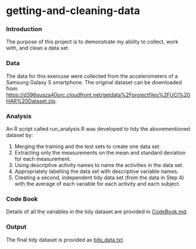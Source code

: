 # getting-and-cleaning-data

### Introduction
The purpose of this project is to demonstrate my ability to collect, work with, and clean a data set. 

### Data
The data for this exercuse were collected from the accelerometers of a Samsung Galaxy S smartphone. The original dataset can be downloaded from https://d396qusza40orc.cloudfront.net/getdata%2Fprojectfiles%2FUCI%20HAR%20Dataset.zip.

### Analysis
An R script called run_analysis.R was developed to tidy the abovementioned dataset by:
1. Merging the training and the test sets to create one data set.
2. Extracting only the measurements on the mean and standard deviation for each measurement.
3. Using descriptive activity names to name the activities in the data  set.
4. Appropriately labelling the data set with descriptive variable names.
5. Creating a second, independent tidy data set (from the data in Step 4) with the average of each variable for each activity and each subject.

### Code Book
Details of all the variables in the tidy dataset are provided in [CodeBook.md](https://github.com/mboodraj/getting-and-cleaning-data/blob/master/CodeBook.md).

### Output
The final tidy dataset is provided as [tidy_data.txt](https://github.com/mboodraj/getting-and-cleaning-data/blob/master/tidy_data.txt).
